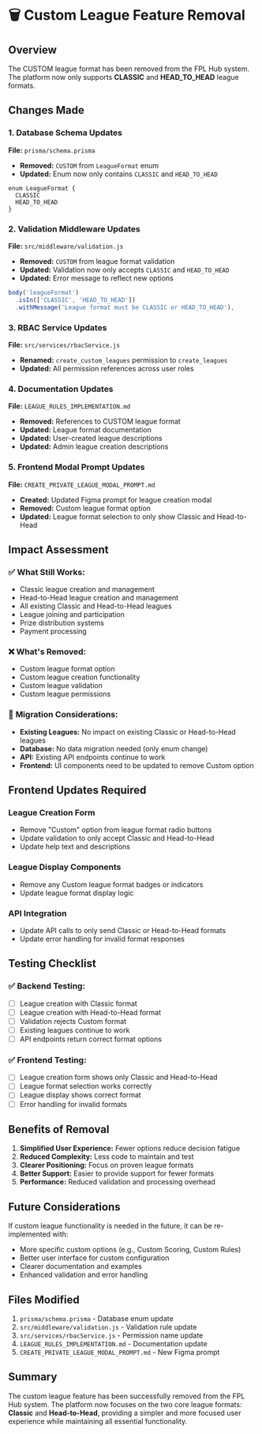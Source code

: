 # 🗑️ Custom League Feature Removal

## Overview
The CUSTOM league format has been removed from the FPL Hub system. The platform now only supports **CLASSIC** and **HEAD_TO_HEAD** league formats.

## Changes Made

### 1. Database Schema Updates
**File:** `prisma/schema.prisma`
- **Removed:** `CUSTOM` from `LeagueFormat` enum
- **Updated:** Enum now only contains `CLASSIC` and `HEAD_TO_HEAD`

```prisma
enum LeagueFormat {
  CLASSIC
  HEAD_TO_HEAD
}
```

### 2. Validation Middleware Updates
**File:** `src/middleware/validation.js`
- **Removed:** `CUSTOM` from league format validation
- **Updated:** Validation now only accepts `CLASSIC` and `HEAD_TO_HEAD`
- **Updated:** Error message to reflect new options

```javascript
body('leagueFormat')
  .isIn(['CLASSIC', 'HEAD_TO_HEAD'])
  .withMessage('League format must be CLASSIC or HEAD_TO_HEAD'),
```

### 3. RBAC Service Updates
**File:** `src/services/rbacService.js`
- **Renamed:** `create_custom_leagues` permission to `create_leagues`
- **Updated:** All permission references across user roles

### 4. Documentation Updates
**File:** `LEAGUE_RULES_IMPLEMENTATION.md`
- **Removed:** References to CUSTOM league format
- **Updated:** League format documentation
- **Updated:** User-created league descriptions
- **Updated:** Admin league creation descriptions

### 5. Frontend Modal Prompt Updates
**File:** `CREATE_PRIVATE_LEAGUE_MODAL_PROMPT.md`
- **Created:** Updated Figma prompt for league creation modal
- **Removed:** Custom league format option
- **Updated:** League format selection to only show Classic and Head-to-Head

## Impact Assessment

### ✅ **What Still Works:**
- Classic league creation and management
- Head-to-Head league creation and management
- All existing Classic and Head-to-Head leagues
- League joining and participation
- Prize distribution systems
- Payment processing

### ❌ **What's Removed:**
- Custom league format option
- Custom league creation functionality
- Custom league validation
- Custom league permissions

### 🔄 **Migration Considerations:**
- **Existing Leagues:** No impact on existing Classic or Head-to-Head leagues
- **Database:** No data migration needed (only enum change)
- **API:** Existing API endpoints continue to work
- **Frontend:** UI components need to be updated to remove Custom option

## Frontend Updates Required

### League Creation Form
- Remove "Custom" option from league format radio buttons
- Update validation to only accept Classic and Head-to-Head
- Update help text and descriptions

### League Display Components
- Remove any Custom league format badges or indicators
- Update league format display logic

### API Integration
- Update API calls to only send Classic or Head-to-Head formats
- Update error handling for invalid format responses

## Testing Checklist

### ✅ **Backend Testing:**
- [ ] League creation with Classic format
- [ ] League creation with Head-to-Head format
- [ ] Validation rejects Custom format
- [ ] Existing leagues continue to work
- [ ] API endpoints return correct format options

### ✅ **Frontend Testing:**
- [ ] League creation form shows only Classic and Head-to-Head
- [ ] League format selection works correctly
- [ ] League display shows correct format
- [ ] Error handling for invalid formats

## Benefits of Removal

1. **Simplified User Experience:** Fewer options reduce decision fatigue
2. **Reduced Complexity:** Less code to maintain and test
3. **Clearer Positioning:** Focus on proven league formats
4. **Better Support:** Easier to provide support for fewer formats
5. **Performance:** Reduced validation and processing overhead

## Future Considerations

If custom league functionality is needed in the future, it can be re-implemented with:
- More specific custom options (e.g., Custom Scoring, Custom Rules)
- Better user interface for custom configuration
- Clearer documentation and examples
- Enhanced validation and error handling

## Files Modified

1. `prisma/schema.prisma` - Database enum update
2. `src/middleware/validation.js` - Validation rule update
3. `src/services/rbacService.js` - Permission name update
4. `LEAGUE_RULES_IMPLEMENTATION.md` - Documentation update
5. `CREATE_PRIVATE_LEAGUE_MODAL_PROMPT.md` - New Figma prompt

## Summary

The custom league feature has been successfully removed from the FPL Hub system. The platform now focuses on the two core league formats: **Classic** and **Head-to-Head**, providing a simpler and more focused user experience while maintaining all essential functionality.
